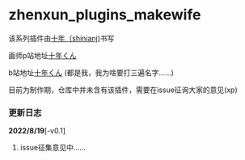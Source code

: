 
# zhenxun_plugins_makewife
该系列插件由[十年（shinianj)](https://github.com/shinianj)书写

画师p站地址[十年くん](https://www.pixiv.net/users/30080636)

b站地址[十年くん](https://space.bilibili.com/88664017?spm_id_from=333.1007.0.0)
    (都是我，我为啥要打三遍名字……)

目前为制作期，仓库中并未含有该插件，需要在issue征询大家的意见(xp)


### 更新日志

**2022/8/19**[-v0.1]

1. issue征集意见中……




